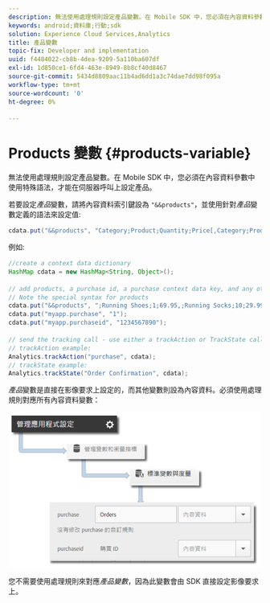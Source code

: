 ```yaml
---
description: 無法使用處理規則設定產品變數。在 Mobile SDK 中，您必須在內容資料參數中使用特殊語法，才能在伺服器呼叫上設定產品。
keywords: android;資料庫;行動;sdk
solution: Experience Cloud Services,Analytics
title: 產品變數
topic-fix: Developer and implementation
uuid: f4484022-cb8b-4dea-9209-5a110ba607df
exl-id: 1d850ce1-6fd4-463e-8949-8b8cf40d8467
source-git-commit: 5434d8809aac11b4ad6dd1a3c74dae7dd98f095a
workflow-type: tm+mt
source-wordcount: '0'
ht-degree: 0%

---
```


# Products 變數 {#products-variable}

無法使用處理規則設定產品變數。在 Mobile SDK 中，您必須在內容資料參數中使用特殊語法，才能在伺服器呼叫上設定產品。

若要設定&#x200B;*產品*&#x200B;變數，請將內容資料索引鍵設為 `"&&products"`，並使用針對&#x200B;*產品*&#x200B;變數定義的語法來設定值:

```java
cdata.put("&&products", "Category;Product;Quantity;Price[,Category;Product;Quantity;Price]");
```

例如:

```java
//create a context data dictionary 
HashMap cdata = new HashMap<String, Object>(); 
 
// add products, a purchase id, a purchase context data key, and any other data you want to collect. 
// Note the special syntax for products 
cdata.put("&&products", ";Running Shoes;1;69.95,;Running Socks;10;29.99"); 
cdata.put("myapp.purchase", "1"); 
cdata.put("myapp.purchaseid", "1234567890"); 
 
// send the tracking call - use either a trackAction or TrackState call. 
// trackAction example: 
Analytics.trackAction("purchase", cdata); 
// trackState example: 
Analytics.trackState("Order Confirmation", cdata);
```

*產品*&#x200B;變數是直接在影像要求上設定的，而其他變數則設為內容資料。必須使用處理規則對應所有內容資料變數：

![](assets/map-products.png)

您不需要使用處理規則來對應&#x200B;*產品變數*，因為此變數會由 SDK 直接設定影像要求上。
